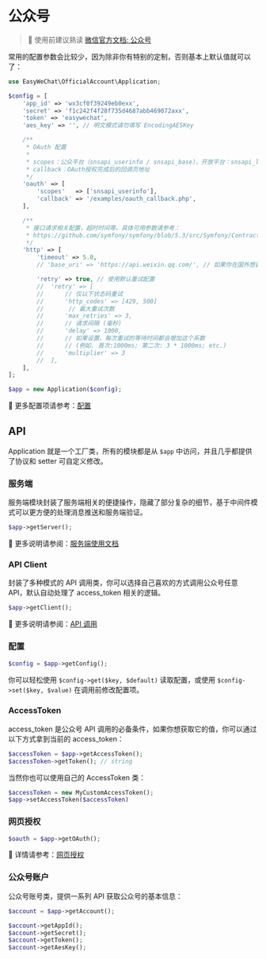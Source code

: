 # 公众号

> 🚨 使用前建议熟读 [微信官方文档: 公众号](https://developers.weixin.qq.com/doc/offiaccount/Getting_Started/Overview.html)

常用的配置参数会比较少，因为除非你有特别的定制，否则基本上默认值就可以了：

```php
use EasyWeChat\OfficialAccount\Application;

$config = [
    'app_id' => 'wx3cf0f39249eb0exx',
    'secret' => 'f1c242f4f28f735d4687abb469072axx',
    'token' => 'easywechat',
    'aes_key' => '', // 明文模式请勿填写 EncodingAESKey

    /**
     * OAuth 配置
     *
     * scopes：公众平台（snsapi_userinfo / snsapi_base），开放平台：snsapi_login
     * callback：OAuth授权完成后的回调页地址
     */
    'oauth' => [
        'scopes'   => ['snsapi_userinfo'],
        'callback' => '/examples/oauth_callback.php',
    ],

    /**
     * 接口请求相关配置，超时时间等，具体可用参数请参考：
     * https://github.com/symfony/symfony/blob/5.3/src/Symfony/Contracts/HttpClient/HttpClientInterface.php
     */
    'http' => [
        'timeout' => 5.0,
        // 'base_uri' => 'https://api.weixin.qq.com/', // 如果你在国外想要覆盖默认的 url 的时候才使用，根据不同的模块配置不同的 uri

        'retry' => true, // 使用默认重试配置
        //  'retry' => [
        //      // 仅以下状态码重试
        //      'http_codes' => [429, 500]
        //       // 最大重试次数
        //      'max_retries' => 3,
        //      // 请求间隔 (毫秒)
        //      'delay' => 1000,
        //      // 如果设置，每次重试的等待时间都会增加这个系数
        //      // (例如. 首次:1000ms; 第二次: 3 * 1000ms; etc.)
        //      'multiplier' => 3
        //  ],
    ],
];

$app = new Application($config);
```

:book: 更多配置项请参考：[配置](config.md)

## API

Application 就是一个工厂类，所有的模块都是从 `$app` 中访问，并且几乎都提供了协议和 setter 可自定义修改。

### 服务端

服务端模块封装了服务端相关的便捷操作，隐藏了部分复杂的细节，基于中间件模式可以更方便的处理消息推送和服务端验证。

```php
$app->getServer();
```

:book: 更多说明请参阅：[服务端使用文档](server.md)

### API Client

封装了多种模式的 API 调用类，你可以选择自己喜欢的方式调用公众号任意 API，默认自动处理了 access_token 相关的逻辑。

```php
$app->getClient();
```

:book: 更多说明请参阅：[API 调用](../client.md)

### 配置

```php
$config = $app->getConfig();
```

你可以轻松使用 `$config->get($key, $default)` 读取配置，或使用 `$config->set($key, $value)` 在调用前修改配置项。

### AccessToken

access_token 是公众号 API 调用的必备条件，如果你想获取它的值，你可以通过以下方式拿到当前的 access_token：

```php
$accessToken = $app->getAccessToken();
$accessToken->getToken(); // string
```

当然你也可以使用自己的 AccessToken 类：

```php
$accessToken = new MyCustomAccessToken();
$app->setAccessToken($accessToken)
```

### 网页授权

```php
$oauth = $app->getOAuth();
```

:book: 详情请参考：[网页授权](../oauth.md)

### 公众号账户

公众号账号类，提供一系列 API 获取公众号的基本信息：

```php
$account = $app->getAccount();

$account->getAppId();
$account->getSecret();
$account->getToken();
$account->getAesKey();
```

